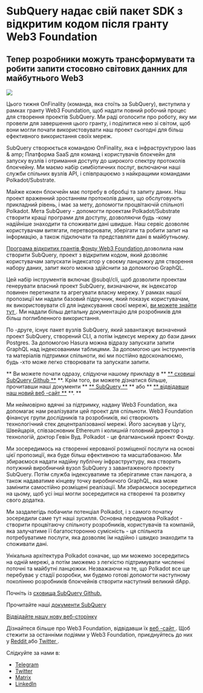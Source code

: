 # SubQuery надає свій пакет SDK з відкритим кодом після гранту Web3 Foundation

## Тепер розробники можуть трансформувати та робити запити стосовно світових данних для майбутнього Web3

![](https://miro.medium.com/max/1400/1*f9Jw37LjUGu8P8W39cjDYw.png)

Цього тижня OnFinality (команда, яка стоїть за SubQuery), виступила у рамках гранту Web3 Foundation, щоб надати повний робочий процес для створення проектів SubQuery. Ми раді оголосити про роботу, яку ми провели для завершення цього гранту, і поділитися нею зі світом, щоб вони могли почати використовувати наш проект сьогодні для більш ефективного використання своїх мереж.

SubQuery створюється командою OnFinality, яка є інфраструктурою Iaas & amp; Платформа SaaS для команд і користувачів блокчейн для запуску вузлів і отримання доступу до широкого спектру протоколів блокчейну. Ми маємо набір симбіотичних послуг, включаючи наші служби спільних вузлів API, і співпрацюємо з найкращими командами Polkadot/Substrate.

Майже кожен блокчейн має потребу в обробці та запиту даних. Наш проект враженний зростанням протоколів даних, що обслуговують прикладний рівень, і має за мету, допомогти процвітаючій спільноті Polkadot. Мета SubQuery - допомогти проектам Polkadot/Substrate створити кращі програми для доступу, дозволяючи будь -кому надійніше знаходити та споживати дані швидше. Наш сервіс дозволяє користувачам витягати, перетворювати, зберігати та робити запит на інформацію, а також підключати та представляти дані в майбутньому.

[ Програма відкритих грантів Фонду Web3 Foundation ](https://github.com/w3f/Open-Grants-Program/pull/136) дозволила нам створити SubQuery, проект з відкритим кодом, який дозволяє користувачам запускати індексатор у своєму ланцюжку для створення набору даних, запит якого можна здійснити за допомогою GraphQL.

Цей набір інструментів включає @subql/cli, щоб дозволити проектам генерувати власний проект SubQuery, визначаючи, як індексатор повинен перетинати та агрегувати власну мережу. У рамках нашої пропозиції ми надали базовий підручник, який показує користувачам, як використовувати сli для індексування своєї мережі, [ ви можете знайти тут ](https://doc.subquery.network/quickstart.html). Ми надали більш детальну документацію для розробників для більш поглибленного використання.

По -друге, існує пакет вузлів SubQuery, який завантажує визначений проект SubQuery, створений CLI, а потім індексує мережу до бази даних Postgres. За допомогою Hasura можна відразу запускати запити GraphQL над індексованими таблицями. За допомогою цих інструментів та матеріалів підтримки спільноти, які ми постійно вдосконалюємо, будь -хто може легко створювати та запускати запити.

** Ви можете почати одразу, слідуючи нашому прикладу в ** [** сховищі SubQuery Github **](https://github.com/OnFinality-io/subql) **. Крім того, ви можете дізнатися більше, прочитавши наші документи ** [** SubQuery **](https://doc.subquery.network/) ** або ** [** відвідавши наш новий веб -сайт **](https://subquery.network/) **. **

Ми неймовірно вдячні за підтримку, надану Web3 Foundation, яка допомагає нам реалізувати цей проект для спільноти. Web3 Foundation фінансує групи дослідників та розробників, які створюють технологічний стек децентралізованої мережі. Його заснував у Цугу, Швейцарія, співзасновник Ethereum і колишній головний директор з технологій, доктор Гевін Вуд. Polkadot - це флагманський проект Фонду.

Ми зосередимось на створенні керованої розміщеної послуги на основі цієї пропозиції, яка буде більш ефективною та масштабованою. Ми збираємося надати надійну публічну інфраструктуру, яка створить потужний виробничий вузол SubQuery з завантаженого проекту SubQuery. Потім служба індексуватиме та зберігатиме стан ланцюга, а також надаватиме кінцеву точку виробничого GraphQL, яка може замінити самостійно розміщені реалізації. Ми збираємося зосередитися на цьому, щоб усі інші могли зосередитися на створенні та розвитку свого додатка.

Ми заздалегідь побачили потенціал Polkadot, і з самого початку зосередили саме тут наші зусилля. Основна передумова Polkadot - створити процвітаючу спільноту розробників, користувачів та компаній, яка залучатиме її багатосторонню сумісність - ця спільнота потребуватиме послуги, яка дозволяє їм надійно і швидко знаходити та споживати дані.

Унікальна архітектура Polkadot означає, що ми можемо зосередитись на одній мережі, а потім зможемо з легкістю підтримувати численні поточні та майбутні ланцюжки. Незважаючи на те, що Polkadot все ще перебуває у стадії розробки, ми будемо готові допомогти наступному поколінню розробників блокчейнів створити наступний великий dApp.

Почніть із [ сховища SubQuery Github. ](https://github.com/OnFinality-io/subql)

Прочитайте наші [ документи SubQuery ](https://doc.subquery.network/)

[Відвідайте нашу нову веб-сторінку](https://subquery.network/)

Дізнайтеся більше про Web3 Foundation, відвідавши їх [ веб -сайт ](https://web3.foundation/). Щоб стежити за останніми подіями у Web3 Foundation, приєднуйтесь до них у [ Reddit ](https://www.reddit.com/r/dot/) або [ Twitter ](https://twitter.com/web3foundation).

Слідкуйте за нами в:

-   [Telegram](https://t.me/subquerynetwork)
-   [Twitter](https://twitter.com/subquerynetwork)
-   [Matrix](https://matrix.to/#/%23subquery:matrix.org)
-   [LinkedIn](https://www.linkedin.com/company/subquery)